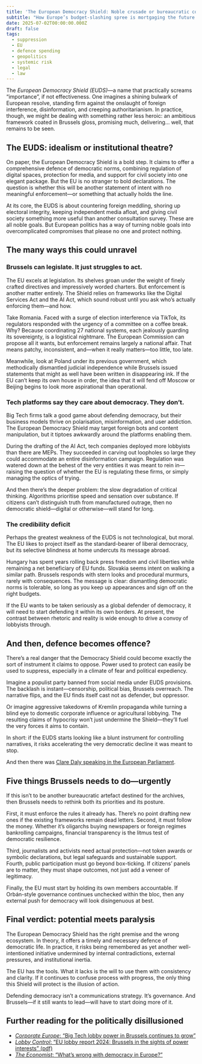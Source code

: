 ```yaml
---
title: 'The European Democracy Shield: Noble crusade or bureaucratic cosplay?'
subtitle: "How Europe’s budget-slashing spree is mortgaging the future for short-term optics."
date: 2025-07-02T00:00:00.000Z
draft: false
tags:
  - suppression
  - EU
  - defence spending
  - geopolitics
  - systemic risk
  - legal
  - law
---
```


The *European Democracy Shield (EUDS)*—a name that practically screams “importance”, if not effectiveness. One imagines a shining bulwark of European resolve, standing firm against the onslaught of foreign interference, disinformation, and creeping authoritarianism. In practice, though, we might be dealing with something rather less heroic: an ambitious framework coated in Brussels gloss, promising much, delivering... well, that remains to be seen.

## The EUDS: idealism or institutional theatre?

On paper, the European Democracy Shield is a bold step. It claims to offer a comprehensive defence of democratic norms, combining regulation of digital spaces, protection for media, and support for civil society into one elegant package. But the EU is no stranger to bold declarations. The question is whether this will be another statement of intent with no meaningful enforcement—or something that actually holds the line.

At its core, the EUDS is about countering foreign meddling, shoring up electoral integrity, keeping independent media afloat, and giving civil society something more useful than another consultation survey. These are all noble goals. But European politics has a way of turning noble goals into overcomplicated compromises that please no one and protect nothing.

## The many ways this could unravel

### Brussels can legislate. It just struggles to act.

The EU excels at legislation. Its shelves groan under the weight of finely crafted directives and impressively worded charters. But enforcement is another matter entirely. The Shield relies on frameworks like the Digital Services Act and the AI Act, which sound robust until you ask who’s actually enforcing them—and how.

Take Romania. Faced with a surge of election interference via TikTok, its regulators responded with the urgency of a committee on a coffee break. Why? Because coordinating 27 national systems, each jealously guarding its sovereignty, is a logistical nightmare. The European Commission can propose all it wants, but enforcement remains largely a national affair. That means patchy, inconsistent, and—when it really matters—too little, too late.

Meanwhile, look at Poland under its previous government, which methodically dismantled judicial independence while Brussels issued statements that might as well have been written in disappearing ink. If the EU can’t keep its own house in order, the idea that it will fend off Moscow or Beijing begins to look more aspirational than operational.

### Tech platforms say they care about democracy. They don’t.

Big Tech firms talk a good game about defending democracy, but their business models thrive on polarisation, misinformation, and user addiction. The European Democracy Shield may target foreign bots and content manipulation, but it tiptoes awkwardly around the platforms enabling them.

During the drafting of the AI Act, tech companies deployed more lobbyists than there are MEPs. They succeeded in carving out loopholes so large they could accommodate an entire disinformation campaign. Regulation was watered down at the behest of the very entities it was meant to rein in—raising the question of whether the EU is regulating these firms, or simply managing the optics of trying.

And then there’s the deeper problem: the slow degradation of critical thinking. Algorithms prioritise speed and sensation over substance. If citizens can’t distinguish truth from manufactured outrage, then no democratic shield—digital or otherwise—will stand for long.

### The credibility deficit

Perhaps the greatest weakness of the EUDS is not technological, but moral. The EU likes to project itself as the standard-bearer of liberal democracy, but its selective blindness at home undercuts its message abroad.

Hungary has spent years rolling back press freedom and civil liberties while remaining a net beneficiary of EU funds. Slovakia seems intent on walking a similar path. Brussels responds with stern looks and procedural murmurs, rarely with consequences. The message is clear: dismantling democratic norms is tolerable, so long as you keep up appearances and sign off on the right budgets.

If the EU wants to be taken seriously as a global defender of democracy, it will need to start defending it within its own borders. At present, the contrast between rhetoric and reality is wide enough to drive a convoy of lobbyists through.

## And then, defence becomes offence?

There’s a real danger that the Democracy Shield could become exactly the sort of instrument it claims to oppose. Power used to protect can easily be used to suppress, especially in a climate of fear and political expediency.

Imagine a populist party banned from social media under EUDS provisions. The backlash is instant—censorship, political bias, Brussels overreach. The narrative flips, and the EU finds itself cast not as defender, but oppressor.

Or imagine aggressive takedowns of Kremlin propaganda while turning a blind eye to domestic corporate influence or agricultural lobbying. The resulting claims of hypocrisy won’t just undermine the Shield—they’ll fuel the very forces it aims to contain.

In short: if the EUDS starts looking like a blunt instrument for controlling narratives, it risks accelerating the very democratic decline it was meant to stop.

And then there was [Clare Daly speaking in the European Parliament](https://www.youtube.com/watch?v=cyrVXuQRgRs).

## Five things Brussels needs to do—urgently

If this isn’t to be another bureaucratic artefact destined for the archives, then Brussels needs to rethink both its priorities and its posture.

First, it must enforce the rules it already has. There’s no point drafting new ones if the existing frameworks remain 
dead letters. Second, it must follow the money. Whether it’s oligarchs buying newspapers or foreign regimes 
bankrolling campaigns, financial transparency is the litmus test of democratic resilience.

Third, journalists and activists need actual protection—not token awards or symbolic declarations, but legal 
safeguards and sustainable support. Fourth, public participation must go beyond box-ticking. If citizens’ panels 
are to matter, they must shape outcomes, not just add a veneer of legitimacy.

Finally, the EU must start by holding its own members accountable. If Orbán-style governance continues unchecked 
within the bloc, then any external push for democracy will look disingenuous at best.

## Final verdict: potential meets paralysis

The European Democracy Shield has the right premise and the wrong ecosystem. In theory, it offers a timely and 
necessary defence of democratic life. In practice, it risks being remembered as yet another well-intentioned 
initiative undermined by internal contradictions, external pressures, and institutional inertia.

The EU has the tools. What it lacks is the will to use them with consistency and clarity. If it continues to confuse 
process with progress, the only thing this Shield will protect is the illusion of action.

Defending democracy isn’t a communications strategy. It’s governance. And Brussels—if it still wants to 
lead—will have to start doing more of it.

## Further reading for the politically disillusioned 

* [*Corporate Europe*: “Big Tech lobby power in Brussels continues to grow”](https://corporateeurope.org/en/2023/09/big-tech-lobby-power-brussels-continues-grow)
* [*Lobby Control*: “EU lobby report 2024: Brussels in the sights of power interests” (pdf)](https://www.lobbycontrol.de/wp-content/uploads/EU-Lobbyreport-2024-summary-LobbyControl.pdf)
* [*The Economist*: “What’s wrong with democracy in Europe?”](https://www.economist.com/graphic-detail/2025/04/24/whats-wrong-with-democracy-in-europe)
